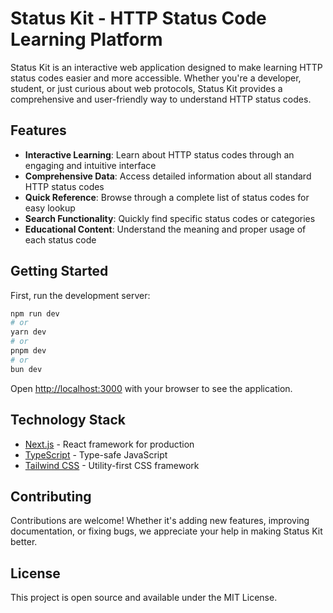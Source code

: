 # Status Kit - HTTP Status Code Learning Platform

Status Kit is an interactive web application designed to make learning HTTP status codes easier and more accessible. Whether you're a developer, student, or just curious about web protocols, Status Kit provides a comprehensive and user-friendly way to understand HTTP status codes.

## Features

- **Interactive Learning**: Learn about HTTP status codes through an engaging and intuitive interface
- **Comprehensive Data**: Access detailed information about all standard HTTP status codes
- **Quick Reference**: Browse through a complete list of status codes for easy lookup
- **Search Functionality**: Quickly find specific status codes or categories
- **Educational Content**: Understand the meaning and proper usage of each status code

## Getting Started

First, run the development server:

```bash
npm run dev
# or
yarn dev
# or
pnpm dev
# or
bun dev
```

Open [http://localhost:3000](http://localhost:3000) with your browser to see the application.

## Technology Stack

- [Next.js](https://nextjs.org) - React framework for production
- [TypeScript](https://www.typescriptlang.org/) - Type-safe JavaScript
- [Tailwind CSS](https://tailwindcss.com) - Utility-first CSS framework

## Contributing

Contributions are welcome! Whether it's adding new features, improving documentation, or fixing bugs, we appreciate your help in making Status Kit better.

## License

This project is open source and available under the MIT License.
